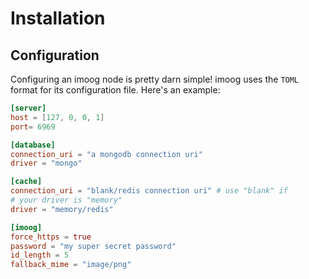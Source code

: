 # Installation


## Configuration

Configuring an imoog node is pretty darn simple! imoog uses the `TOML` format for its configuration file. Here's an example:

```toml title="imoog.config.toml"
[server]
host = [127, 0, 0, 1]
port= 6969

[database]
connection_uri = "a mongodb connection uri"
driver = "mongo"

[cache]
connection_uri = "blank/redis connection uri" # use "blank" if
# your driver is "memory"
driver = "memory/redis"

[imoog]
force_https = true
password = "my super secret password"
id_length = 5
fallback_mime = "image/png"
```